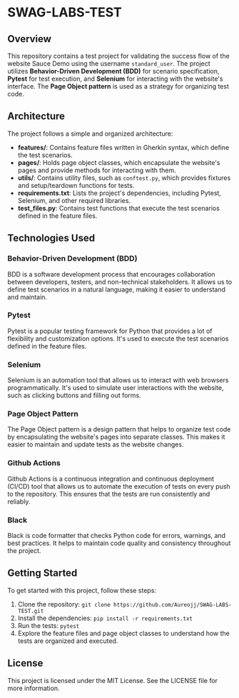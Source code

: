 # SWAG-LABS-TEST

## Overview
This repository contains a test project for validating the success flow of the website Sauce Demo using the username `standard_user`. The project utilizes **Behavior-Driven Development (BDD)** for scenario specification, **Pytest** for test execution, and **Selenium** for interacting with the website's interface. The **Page Object pattern** is used as a strategy for organizing test code.

## Architecture
The project follows a simple and organized architecture:

- **features/**: Contains feature files written in Gherkin syntax, which define the test scenarios.
- **pages/**: Holds page object classes, which encapsulate the website's pages and provide methods for interacting with them.
- **utils/**: Contains utility files, such as `conftest.py`, which provides fixtures and setup/teardown functions for tests.
- **requirements.txt**: Lists the project's dependencies, including Pytest, Selenium, and other required libraries.
- **test_files.py**: Contains test functions that execute the test scenarios defined in the feature files.

## Technologies Used
### Behavior-Driven Development (BDD)
BDD is a software development process that encourages collaboration between developers, testers, and non-technical stakeholders. It allows us to define test scenarios in a natural language, making it easier to understand and maintain.

### Pytest
Pytest is a popular testing framework for Python that provides a lot of flexibility and customization options. It's used to execute the test scenarios defined in the feature files.

### Selenium
Selenium is an automation tool that allows us to interact with web browsers programmatically. It's used to simulate user interactions with the website, such as clicking buttons and filling out forms.

### Page Object Pattern
The Page Object pattern is a design pattern that helps to organize test code by encapsulating the website's pages into separate classes. This makes it easier to maintain and update tests as the website changes.

### Github Actions
Github Actions is a continuous integration and continuous deployment (CI/CD) tool that allows us to automate the execution of tests on every push to the repository. This ensures that the tests are run consistently and reliably.

### Black
Black is code formatter that checks Python code for errors, warnings, and best practices. It helps to maintain code quality and consistency throughout the project.

## Getting Started
To get started with this project, follow these steps:

1. Clone the repository: `git clone https://github.com/Aureojj/SWAG-LABS-TEST.git`
2. Install the dependencies: `pip install -r requirements.txt`
3. Run the tests: `pytest`
4. Explore the feature files and page object classes to understand how the tests are organized and executed.

## License
This project is licensed under the MIT License. See the LICENSE file for more information.

